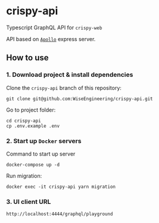 # crispy-api
Typescript GraphQL API for `crispy-web`

API based on [`Apollo`](https://www.apollographql.com/docs/apollo-server/) express server. 

## How to use

### 1. Download project & install dependencies

Clone the `crispy-api` branch of this repository:

```
git clone git@github.com:WiseEngineering/crispy-api.git
```

Go to project folder:

```
cd crispy-api
cp .env.example .env
```


### 2. Start up `Docker` servers 

Command to start up server

```
docker-compose up -d
```

Run migration:

```
docker exec -it crispy-api yarn migration
```

### 3. UI client URL

```
http://localhost:4444/graphql/playground
```
